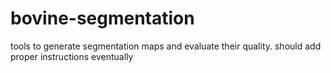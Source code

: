 # bovine-segmentation
tools to generate segmentation maps and evaluate their quality. should add proper instructions eventually
